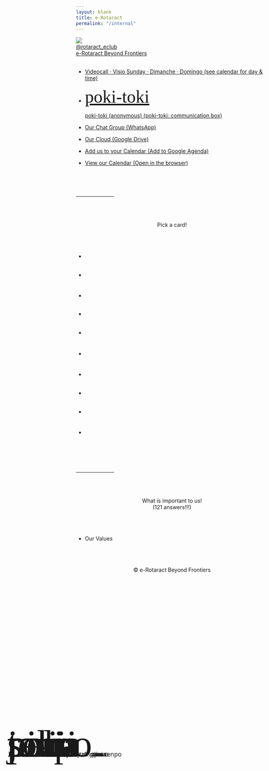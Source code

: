 ```yaml
---
layout: blank
title: e-Rotaract
permalink: "/internal"
---
```


<html>

<head>
    <meta charset="utf-8">
    <meta http-equiv="X-UA-Compatible" content="IE=edge">
    <meta name="viewport" content="width=device-width, initial-scale=1">
    <title>e-Rotaract</title>
    <link rel="stylesheet" href="/config/mini.css">
    <link rel="stylesheet" href="https://use.fontawesome.com/releases/v5.8.2/css/all.css" integrity="sha384-oS3vJWv+0UjzBfQzYUhtDYW+Pj2yciDJxpsK1OYPAYjqT085Qq/1cq5FLXAZQ7Ay" crossorigin="anonymous">
    <style>
        @font-face { font-family: linja; src: url('../assets/fonts/linja-pona-4.9.otf'); } 
    </style>
</head>
<body class="en" tabIndex=0>
    <div class="author-photo">
        <a class="js-scroll-trigger" href="https://www.instagram.com/rotaract_eclub">
            <img src="{{ site.baseurl }}/assets/images/rotaract-logo-pink.png">
            <br>
            @rotaract_eclub
            <br>
            e-Rotaract Beyond Frontiers
            <br>
        </a>
    </div>
    <br>
    <ul>
        <li class="i-s shake">
            <a target="_blank" href='{%for i in site.links%}{%if i.id=="meeting"%}{{i.url}}{%break%}{%endif%}{%endfor%}'>
                <div class='logo'>
                    <i class='fas fa-laptop fa-2x'></i>
                </div>
                <p class='title'>
                    Videocall · Visio
                    <span>Sunday · Dimanche · Domingo</span>
                    <span>(see calendar for day & time)</span>
                </p>
            </a>
        </li>
    </ul>
    <ul>
        <li class="i-s">
            <a target="_blank" href="https://forms.gle/8U4qf5KGMozELFnY7">
                <div class="logo" style="font-family: linja; font-size: 46px; overflow: hidden;">poki-toki</div>
                <p class="title">
                    poki-toki (anonymous)
                    <span>
                        (poki-toki: communication box)
                    </span>
                </p>
            </a>
        </li>
    </ul>
    <ul>
        <li class="i-s">
            <a href="https://chat.whatsapp.com/INkMh1VrXbr3H77piY4Lrh" target="_blank">
                <div class='logo'>
                    <i class='far fa-comment fa-2x'></i>
                </div>
                <p class='title'>
                    Our Chat Group
                    <span>
                        (WhatsApp)
                    </span>
                </p>
            </a>
        </li>
        <li class="i-s">
            <a href="https://drive.google.com/drive/folders/1-61TDAwYQemlLU2fu3vOkEn6Wax-iLYB?usp=sharing" target="_blank">
                <div class='logo'>
                    <i class='fas fa-cloud fa-2x'></i>
                </div>
                <p class='title'>
                    Our Cloud
                    <span>
                        (Google Drive)
                    </span>
                </p>
            </a>
        </li>
        <li class="i-s">
            <a href="https://calendar.google.com/calendar/u/4?cid=cm90YXJhY3RiZXlvbmRmcm9udGllcnNAZ21haWwuY29t" target="_blank">
                <div class='logo'>
                    <i class='far fa-calendar-plus fa-2x'></i>
                </div>
                <p class='title'>
                    Add us to your Calendar
                    <span>
                        (Add to Google Agenda)
                    </span>
                </p>
            </a>
        </li>
        <li class="i-s">
            <a href="https://calendar.google.com/calendar/embed?height=600&wkst=7&bgcolor=%23ffffff&ctz=UTC&showTitle=0&showNav=1&showDate=1&showPrint=0&showTabs=1&showCalendars=1&mode=MONTH&hl=en_GB&src=cm90YXJhY3RiZXlvbmRmcm9udGllcnNAZ21haWwuY29t&src=bGY2b2hrZGNjZ24yY3Q2N2s0amc3MTFlaGMwYTdqOHVAaW1wb3J0LmNhbGVuZGFyLmdvb2dsZS5jb20&src=ZW4tZ2IuYnJhemlsaWFuI2hvbGlkYXlAZ3JvdXAudi5jYWxlbmRhci5nb29nbGUuY29t&src=ZW4tZ2IuZnJlbmNoI2hvbGlkYXlAZ3JvdXAudi5jYWxlbmRhci5nb29nbGUuY29t&src=ZW4tZ2Iubm9yd2VnaWFuI2hvbGlkYXlAZ3JvdXAudi5jYWxlbmRhci5nb29nbGUuY29t&src=OW9ybDA3NjZ1ZnRpZzZmamFkbnJrazlpZjNldXJnajhAaW1wb3J0LmNhbGVuZGFyLmdvb2dsZS5jb20&src=cGhsbm5pc3NoMjZlZ25rYWNxdjMxYTU5dDU2NzNmaDJAaW1wb3J0LmNhbGVuZGFyLmdvb2dsZS5jb20&src=b2FxNGx0cHJvaHZwb2w5cDliYjFta3JvZnFpcDRnMmRAaW1wb3J0LmNhbGVuZGFyLmdvb2dsZS5jb20&color=%234285F4&color=%23F09300&color=%230B8043&color=%233F51B5&color=%23D81B60&color=%23A79B8E&color=%23039BE5&color=%23616161" target="_blank">
                <div class='logo'>
                    <i class='fas fa-calendar-alt fa-2x'></i>
                </div>
                <p class='title'>
                    View our Calendar
                    <span>
                        (Open in the browser)
                    </span>
                </p>
            </a>
        </li>
    </ul>
    <br><br><br>
    <hr style="width: 100px;">
    <br><br><br>
    <center>
        Pick a card!
    </center>
    <br><br><br>
    <style>
        #pick-a-card .i-s:hover .title {
            visibility: visible;
            padding-left: 0%;
        }
        #pick-a-card .title {
            visibility: hidden;
            padding-left: 25%;
        }
        #pick-a-card .i-s:hover .logo span {
            display: none;
        }
        #pick-a-card .i-s:hover .logo {
            font-size: 50px !important;
            float: left;
            text-align: left;
            padding: 15px 15px;
            width: auto;
            position: static;
            right: auto;
            top: auto;
            transform: none;
        }
        #pick-a-card .i-s .logo {
            font-size: 100px !important;
            float: initial;
            position: absolute;
            padding: 0;
            width: 95%;
            max-width: none;
            right: 0;
            top: 50%;
            transform: translateY(-50%);
        }
    </style>
    <ul id="pick-a-card">
        <li class="i-s">
            <a>
                <div class="logo" style="font-family: linja; font-size: 50px;">
                    jan
                    <span style="font-family: 'Noto Sans', Tahoma, sans-serif; font-size: 16px;">&nbsp;&nbsp;jan</span>
                </div>
                <p class="title">
                    🙂 I think I can invite someone to participate
                    <span>
                        (jan: person, someone)
                    </span>
                </p>
            </a>
        </li>
        <li class="i-s bg-orange">
            <a>
                <div class="logo" style="font-family: linja; font-size: 50px;">
                    nimi
                    <span style="font-family: 'Noto Sans', Tahoma, sans-serif; font-size: 16px;">&nbsp;&nbsp;nimi</span>
                </div>
                <p class="title">
                    ✏️ One word or sentence to describe this moment
                    <span>
                        (nimi: word, name)
                    </span>
                </p>
            </a>
        </li>
        <li class="i-s bg-green">
            <a>
                <div class="logo" style="font-family: linja; font-size: 50px;">
                    pona
                    <span style="font-family: 'Noto Sans', Tahoma, sans-serif; font-size: 16px;">&nbsp;&nbsp;pona</span>
                </div>
                <p class="title">
                    💌 Recommend an article, book, movie, video, event, recipe, website, game...
                    <span>
                        (pona: good, positive, useful)
                    </span>
                </p>
            </a>
        </li>
        <li class="i-s">
            <a>
                <div class="logo" style="font-family: linja; font-size: 50px;">
                    pana
                    <span style="font-family: 'Noto Sans', Tahoma, sans-serif; font-size: 16px;">&nbsp;&nbsp;pana</span>
                </div>
                <p class="title">
                    🤝‍ Looking for someone to give me a hand or give me some guidance
                    <span>
                        (pana: give, provide)
                    </span>
                </p>
            </a>
        </li>
        <li class="i-s bg-orange">
            <a>
                <div class="logo" style="font-family: linja; font-size: 50px;">
                    tenpo
                    <span style="font-family: 'Noto Sans', Tahoma, sans-serif; font-size: 16px;">&nbsp;&nbsp;tenpo</span>
                </div>
                <p class="title">
                    🕰️ The speed of my week (slow-fast) and a reason
                    <span>
                        (tenpo: time, duration)
                    </span>
                </p>
            </a>
        </li>
        <li class="i-s bg-green">
            <a>
                <div class="logo" style="font-family: linja; font-size: 50px;">
                    pilin
                    <span style="font-family: 'Noto Sans', Tahoma, sans-serif; font-size: 16px;">&nbsp;&nbsp;pilin</span>
                </div>
                <p class="title">
                    🎭 My mood today, or my mood for the past week
                    <span>
                        (pilin: feeling, emotion, mood)
                    </span>
                </p>
            </a>
        </li>
        <li class="i-s">
            <a>
                <div class="logo" style="font-family: linja; font-size: 50px;">
                    sona
                    <span style="font-family: 'Noto Sans', Tahoma, sans-serif; font-size: 16px;">&nbsp;&nbsp;sona</span>
                </div>
                <p class="title">
                    💡 An interesting idea I want to share with you all
                    <span>
                        (sona: idea, insight)
                    </span>
                </p>
            </a>
        </li>
        <li class="i-s bg-orange">
            <a>
                <div class="logo" style="font-family: linja; font-size: 50px;">
                    pali
                    <span style="font-family: 'Noto Sans', Tahoma, sans-serif; font-size: 16px;">&nbsp;&nbsp;pali</span>
                </div>
                <p class="title">
                    ⚙️ The progress or result of an action or a project
                    <span>
                        (pali: work, action, project)
                    </span>
                </p>
            </a>
        </li>
        <li class="i-s bg-green">
            <a>
                <div class="logo" style="font-family: linja; font-size: 50px;">
                    tawa
                    <span style="font-family: 'Noto Sans', Tahoma, sans-serif; font-size: 16px;">&nbsp;&nbsp;tawa</span>
                </div>
                <p class="title">
                     ⏭️ What I am going to do these next few days
                    <span>
                        (tawa: going to, advance)
                    </span>
                </p>
            </a>
        </li>
        <li class="i-s">
            <a>
                <div class="logo" style="font-family: linja; font-size: 50px;">
                    toki
                    <span style="font-family: 'Noto Sans', Tahoma, sans-serif; font-size: 16px;">&nbsp;&nbsp;toki</span>
                </div>
                <p class="title">
                    📣 A recent important thing I want to say/share
                    <span>
                        (toki: talk, inform)
                    </span>
                </p>
            </a>
        </li>
    </ul>
    <br><br><br>
    <hr style="width: 100px;">
    <br><br><br>
    <center>
        What is important to us!
        <br>
        (121 answers!!!)
    </center>
    <br><br><br>
    <ul>
        <li class="i-s">
            <a>
                <div class='logo'>
                    <i class='far fa-heart fa-2x'></i>
                </div>
                <p class='title'>
                    Our Values
                </p>
            </a>
        </li>
    </ul>
    <ul id="ourValues"></ul>
    <script>
        var colors = ["bg-orange", "", "bg-green"];
        var colorNum = 0;
        function nextColor() {
            colorNum = (colorNum + 1) % 3;
            return colors[colorNum];
        }
        document.getElementById("ourValues").innerHTML =
            // heath causes
            ["Blood Donation", "Bone Marrow Donation", "Organs Donation", "All Donations", "All Cancers Prevention", "Prostate Cancer", "Breast Cancer", "Lung Cancer", "Skin Cancer", "Colorectal/Bowel Cancer", "Healthy Habits", "Psychological Wellbeing", "Emotional Intelligence", "HIV/AIDS", "All Diseases Prevention/Cure", "Clean Water", "Nutrition Adequacy", "Sex/Relationship Education", "Contraception/Birth Control", "Coronavirus/Covid-19",
            // social causes
            "Accessibility", "Racism", "Veganism", "Feminism", "Ableism", "LGBT+", "Xenophobia", "Carnism ", "Speciesism", "Environment", "Islamophobia", "Data Privacy", "Human Rights", "Peace", "Net Neutrality", "Support Small Businesses", "Waste Reduction", "Minimalism", "Milk Tea Alliance", "Animal Rights/Welfare",
            // core values
            "Goodwill", "Open-mindedness", "Honesty/Transparency", "Diversity", "Transparency", "Justice", "Humility", "Solidarity", "Mutual Respect", "Good Manners", "Assertiveness", "Altruism", "Secularism", "Equality/Equity", "Collaboration", "Leadership", "Responsibility", "Engagement", "Communication", "Kindness", "Not forced to be 'nice/happy/smiley'"]
            .sort()
            .map(i => "<li class='i-v " + nextColor() + "' style='margin: 5px 8px;'><a><p class='title' style='margin: 10px; cursor: pointer;'>" + i + "</p></a></li>")
            .join("");
    </script>
    <br><br><br>
    <center>
        <script>document.write(new Date().getFullYear())</script> &copy; e-Rotaract Beyond Frontiers
        <br><span style="color: #FFFFFF00;">767709</span>
    </center>
    <br><br><br>
    <script src="/config/jquery/jquery.min.js"></script>
    <script src="/config/jquery-easing/jquery.easing.min.js"></script>
    <script src="/config/grayscale.js"></script>
</body>

</html>

